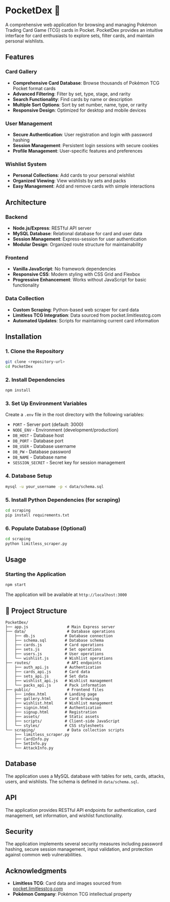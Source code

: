 # PocketDex 🎴

A comprehensive web application for browsing and managing Pokémon Trading Card Game (TCG) cards in Pocket. PocketDex provides an intuitive interface for card enthusiasts to explore sets, filter cards, and maintain personal wishlists.

## Features

### Card Gallery
- **Comprehensive Card Database**: Browse thousands of Pokémon TCG Pocket format cards
- **Advanced Filtering**: Filter by set, type, stage, and rarity
- **Search Functionality**: Find cards by name or description
- **Multiple Sort Options**: Sort by set number, name, type, or rarity
- **Responsive Design**: Optimized for desktop and mobile devices

### User Management
- **Secure Authentication**: User registration and login with password hashing
- **Session Management**: Persistent login sessions with secure cookies
- **Profile Management**: User-specific features and preferences

### Wishlist System
- **Personal Collections**: Add cards to your personal wishlist
- **Organized Viewing**: View wishlists by sets and packs
- **Easy Management**: Add and remove cards with simple interactions

## Architecture

### Backend
- **Node.js/Express**: RESTful API server
- **MySQL Database**: Relational database for card and user data
- **Session Management**: Express-session for user authentication
- **Modular Design**: Organized route structure for maintainability

### Frontend
- **Vanilla JavaScript**: No framework dependencies
- **Responsive CSS**: Modern styling with CSS Grid and Flexbox
- **Progressive Enhancement**: Works without JavaScript for basic functionality

### Data Collection
- **Custom Scraping**: Python-based web scraper for card data
- **Limitless TCG Integration**: Data sourced from pocket.limitlesstcg.com
- **Automated Updates**: Scripts for maintaining current card information

## Installation

### 1. Clone the Repository
```bash
git clone <repository-url>
cd PocketDex
```

### 2. Install Dependencies
```bash
npm install
```

### 3. Set Up Environment Variables
Create a `.env` file in the root directory with the following variables:
- `PORT` - Server port (default: 3000)
- `NODE_ENV` - Environment (development/production)
- `DB_HOST` - Database host
- `DB_PORT` - Database port
- `DB_USER` - Database username
- `DB_PW` - Database password
- `DB_NAME` - Database name
- `SESSION_SECRET` - Secret key for session management


### 4. Database Setup
```bash
mysql -u your_username -p < data/schema.sql
```

### 5. Install Python Dependencies (for scraping)
```bash
cd scraping
pip install requirements.txt
```

### 6. Populate Database (Optional)
```bash
cd scraping
python limitless_scraper.py
```

## Usage

### Starting the Application
```bash
npm start
```

The application will be available at `http://localhost:3000`

## 📁 Project Structure

```
PocketDex/
├── app.js                 # Main Express server
├── data/                  # Database operations
│   ├── db.js             # Database connection
│   ├── schema.sql        # Database schema
│   ├── cards.js          # Card operations
│   ├── sets.js           # Set operations
│   ├── users.js          # User operations
│   └── wishlist.js       # Wishlist operations
├── routes/                # API endpoints
│   ├── auth_api.js       # Authentication
│   ├── cards_api.js      # Card data
│   ├── sets_api.js       # Set data
│   ├── wishlist_api.js   # Wishlist management
│   └── packs_api.js      # Pack information
├── public/                # Frontend files
│   ├── index.html        # Landing page
│   ├── gallery.html      # Card browsing
│   ├── wishlist.html     # Wishlist management
│   ├── signin.html       # Authentication
│   ├── signup.html       # Registration
│   ├── assets/           # Static assets
│   ├── scripts/          # Client-side JavaScript
│   └── styles/           # CSS stylesheets
└── scraping/              # Data collection scripts
    ├── limitless_scraper.py
    ├── CardInfo.py
    ├── SetInfo.py
    └── AttackInfo.py
```

## Database

The application uses a MySQL database with tables for sets, cards, attacks, users, and wishlists. The schema is defined in `data/schema.sql`.

## API

The application provides RESTful API endpoints for authentication, card management, set information, and wishlist functionality.

## Security

The application implements several security measures including password hashing, secure session management, input validation, and protection against common web vulnerabilities.

## Acknowledgments

- **Limitless TCG**: Card data and images sourced from [pocket.limitlesstcg.com](https://pocket.limitlesstcg.com)
- **Pokémon Company**: Pokémon TCG intellectual property
